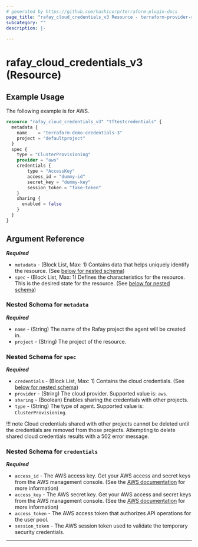 ```yaml
---
# generated by https://github.com/hashicorp/terraform-plugin-docs
page_title: "rafay_cloud_credentials_v3 Resource - terraform-provider-rafay"
subcategory: ""
description: |-
  
---
```


# rafay_cloud_credentials_v3 (Resource)

## Example Usage

The following example is for AWS.

```terraform
resource "rafay_cloud_credentials_v3" "tftestcredentials" {
  metadata {
    name    = "terraform-demo-credentials-3"
    project = "defaultproject"
  }
  spec {
    type = "ClusterProvisioning"
    provider = "aws"
    credentials {
        type = "AccessKey"
        access_id = "dummy-id"
        secret_key = "dummy-key"
        session_token = "fake-token"
    } 
    sharing {
      enabled = false
    }
  }
}
```

<!-- schema generated by tfplugindocs -->
## Argument Reference

***Required***

- `metadata` - (Block List, Max: 1) Contains data that helps uniquely identify the resource. (See [below for nested schema](#nestedblock--metadata))
- `spec` - (Block List, Max: 1) Defines the characteristics for the resource. This is the desired state for the resource. (See [below for nested schema](#nestedblock--spec))

<a id="nestedblock--metadata"></a>
### Nested Schema for `metadata`

***Required***

- `name` - (String) The name of the Rafay project the agent will be created in.
- `project` - (String) The project of the resource.

<a id="nestedblock--spec"></a>
### Nested Schema for `spec`

***Required***

- `credentials` - (Block List, Max: 1) Contains the cloud credentials. (See [below for nested schema](#nestedblock--spec--credentials))
- `provider` - (String) The cloud provider. Supported value is: `aws`.
- `sharing` - (Boolean) Enables sharing the credentials with other projects.
- `type` - (String) The type of agent. Supported value is: `ClusterProvisioning`.

!!! note
    Cloud credentials shared with other projects cannot be deleted until the credentials are removed from those projects. Attempting to delete shared cloud credentials results with a 502 error message.

<a id="nestedblock--spec--credentials"></a>
### Nested Schema for `credentials`

***Required***

- `access_id` - The AWS access key. Get your AWS access and secret keys from the AWS management console. (See the [AWS documentation](https://docs.aws.amazon.com/IAM/latest/UserGuide/id_credentials_access-keys.html) for more information)
- `access_key` - The AWS secret key. Get your AWS access and secret keys from the AWS management console. (See the [AWS documentation](https://docs.aws.amazon.com/IAM/latest/UserGuide/id_credentials_access-keys.html) for more information)
- `access_token` - The AWS access token that authorizes API operations for the user pool.
- `session_token` - The AWS session token used to validate the temporary security credentials.

---
